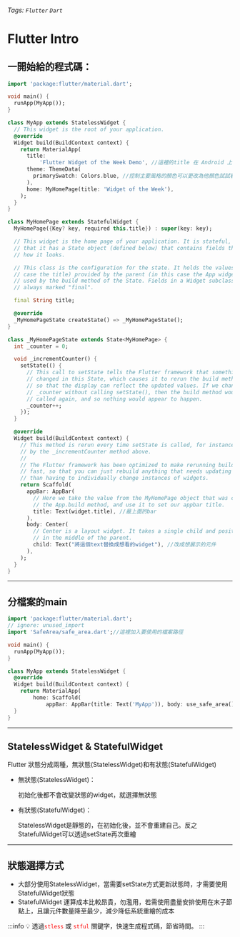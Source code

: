 ###### Tags: `Flutter` `Dart`
# Flutter Intro
## 一開始給的程式碼：

```dart
import 'package:flutter/material.dart';

void main() {
  runApp(MyApp());
}

class MyApp extends StatelessWidget {
  // This widget is the root of your application.
  @override
  Widget build(BuildContext context) {
    return MaterialApp(
      title:
          'Flutter Widget of the Week Demo', //這裡的title 在 Android 上，標題顯示在任務管理器的應用快照上方，當用戶按下“最近使用的應用”按鈕時會顯示這些快照 在 Web 上，它用作頁面標題，顯示在瀏覽器的打開選項卡列表中，ios無效果。
      theme: ThemeData(
        primarySwatch: Colors.blue, //控制主要風格的顏色可以更改為他顏色試試看 ex Colors.green
      ),
      home: MyHomePage(title: 'Widget of the Week'),
    );
  }
}

class MyHomePage extends StatefulWidget {
  MyHomePage({Key? key, required this.title}) : super(key: key);

  // This widget is the home page of your application. It is stateful, meaning
  // that it has a State object (defined below) that contains fields that affect
  // how it looks.

  // This class is the configuration for the state. It holds the values (in this
  // case the title) provided by the parent (in this case the App widget) and
  // used by the build method of the State. Fields in a Widget subclass are
  // always marked "final".

  final String title;

  @override
  _MyHomePageState createState() => _MyHomePageState();
}

class _MyHomePageState extends State<MyHomePage> {
  int _counter = 0;

  void _incrementCounter() {
    setState(() {
      // This call to setState tells the Flutter framework that something has
      // changed in this State, which causes it to rerun the build method below
      // so that the display can reflect the updated values. If we changed
      // _counter without calling setState(), then the build method would not be
      // called again, and so nothing would appear to happen.
      _counter++;
    });
  }

  @override
  Widget build(BuildContext context) {
    // This method is rerun every time setState is called, for instance as done
    // by the _incrementCounter method above.
    //
    // The Flutter framework has been optimized to make rerunning build methods
    // fast, so that you can just rebuild anything that needs updating rather
    // than having to individually change instances of widgets.
    return Scaffold(
      appBar: AppBar(
        // Here we take the value from the MyHomePage object that was created by
        // the App.build method, and use it to set our appbar title.
        title: Text(widget.title), //最上面的bar
      ),
      body: Center(
        // Center is a layout widget. It takes a single child and positions it
        // in the middle of the parent.
        child: Text("將這個text替換成想看的widget"), //改成想展示的元件
      ),
    );
  }
}
```

---

## 分檔案的main

```dart
import 'package:flutter/material.dart';
// ignore: unused_import
import 'SafeArea/safe_area.dart';//這裡加入要使用的檔案路徑

void main() {
  runApp(MyApp());
}

class MyApp extends StatelessWidget {
  @override
  Widget build(BuildContext context) {
    return MaterialApp(
        home: Scaffold(
            appBar: AppBar(title: Text('MyApp')), body: use_safe_area()));//這裡宣告檔案名字
  }
}
```

---

## StatelessWidget & StatefulWidget

Flutter 狀態分成兩種，無狀態(StatelessWidget)和有狀態(StatefulWidget)

- 無狀態(StatelessWidget)：
    
    初始化後都不會改變狀態的widget，就選擇無狀態
    
- 有狀態(StatefulWidget)：
    
    StatelessWidget是靜態的，在初始化後，並不會重建自己。反之StatefulWidget可以透過setState再次重繪
    

---

## 狀態選擇方式

- 大部分使用StatelessWidget，當需要setState方式更新狀態時，才需要使用StatefulWidget狀態
- StatefulWidget 運算成本比較昂貴，勿濫用，若需使用盡量安排使用在末子節點上，且讓元件數量降至最少，減少降低系統重繪的成本


:::info
💡 透過<font color="red">`stless`</font> 或 <font color="red">`stful`</font> 關鍵字，快速生成程式碼，節省時間。
:::



